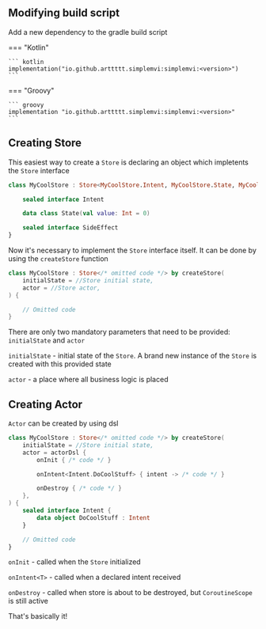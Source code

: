 ## Modifying build script

Add a new dependency to the gradle build script

=== "Kotlin"

    ``` kotlin
    implementation("io.github.arttttt.simplemvi:simplemvi:<version>")
    ```
=== "Groovy"

    ``` groovy
    implementation "io.github.arttttt.simplemvi:simplemvi:<version>"
    ```

## Creating Store

This easiest way to create a `Store` is declaring an object which impletents the `Store` interface

```kotlin
class MyCoolStore : Store<MyCoolStore.Intent, MyCoolStore.State, MyCoolStore.SideEffect> {

    sealed interface Intent

    data class State(val value: Int = 0)

    sealed interface SideEffect
}
```

Now it's necessary to implement the `Store` interface itself. It can be done by using the `createStore` function

```kotlin
class MyCoolStore : Store</* omitted code */> by createStore(
    initialState = //Store initial state,
    actor = //Store actor,
) {

    // Omitted code
}
```

There are only two mandatory parameters that need to be provided: `initialState` and `actor`

`initialState` - initial state of the `Store`. A brand new instance of the `Store` is created with this provided state

`actor` - a place where all business logic is placed

## Creating Actor

`Actor` can be created by using dsl

```kotlin
class MyCoolStore : Store</* omitted code */> by createStore(
    initialState = //Store initial state,
    actor = actorDsl {
        onInit { /* code */ }

        onIntent<Intent.DoCoolStuff> { intent -> /* code */ }

        onDestroy { /* code */ }
    },
) {
    sealed interface Intent {
        data object DoCoolStuff : Intent
    }

    // Omitted code
}
```

`onInit` - called when the `Store` initialized

`onIntent<T>` - called when a declared intent received

`onDestroy` - called when store is about to be destroyed, but `CoroutineScope` is still active

That's basically it!